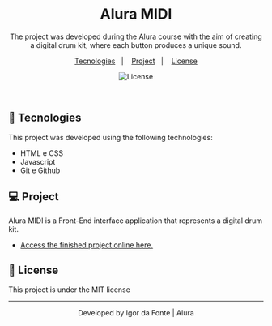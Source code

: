 <h1 align="center"> Alura MIDI </h1>

<p align="center">
The project was developed during the Alura course with the aim of creating a digital drum kit, where each button produces a unique sound.
</p>

<p align="center">
  <a href="#-tecnologies">Tecnologies</a>&nbsp;&nbsp;&nbsp;|&nbsp;&nbsp;&nbsp;
  <a href="#-project">Project</a>&nbsp;&nbsp;&nbsp;|&nbsp;&nbsp;&nbsp;
  <a href="#memo-license">License</a>
</p>
<p align="center">
  <img alt="License" src="https://img.shields.io/static/v1?label=license&message=MIT&color=49AA26&labelColor=000000">
</p>

</br>



## 🚀 Tecnologies

This project was developed using the following technologies:

- HTML e CSS
- Javascript
- Git e Github


## 💻 Project

Alura MIDI is a Front-End interface application that represents a digital drum kit.

- [Access the finished project online here.](https://alura-midi-three-livid.vercel.app/)




## :memo: License

This project is under the MIT license

---

<p align="center">Developed by Igor da Fonte | Alura</p>
